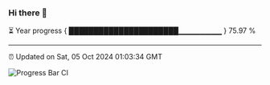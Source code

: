 ### Hi there 👋

⏳ Year progress { ██████████████████████▁▁▁▁▁▁▁▁ } 75.97 %

---

⏰ Updated on Sat, 05 Oct 2024 01:03:34 GMT

![Progress Bar CI](https://github.com/liununu/liununu/workflows/Progress%20Bar%20CI/badge.svg)

